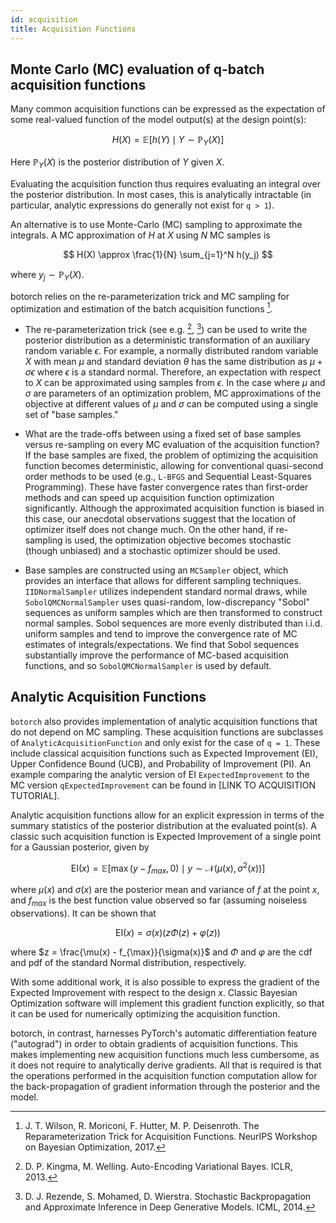 ```yaml
---
id: acquisition
title: Acquisition Functions
---
```



## Monte Carlo (MC) evaluation of q-batch acquisition functions

Many common acquisition functions can be expressed as the expectation of some
real-valued function of the model output(s) at the design point(s):

$$ H(X) = \mathbb{E}\bigl[ h(Y) \mid Y \sim \mathbb{P}_Y(X) \bigr] $$

Here $\mathbb{P}_Y(X)$ is the posterior distribution of $Y$ given $X$.

Evaluating the acquisition function thus requires evaluating an integral over
the posterior distribution. In most cases, this is analytically intractable (in
particular, analytic expressions do generally not exist for `q > 1`).

An alternative is to use Monte-Carlo (MC) sampling to approximate the integrals.
A MC approximation of $H$ at $X$ using $N$ MC samples is

$$ H(X) \approx \frac{1}{N} \sum_{j=1}^N h(y_j) $$

where $y_j \sim \mathbb{P}_Y(X)$.


botorch relies on the re-parameterization trick and MC sampling for
optimization and estimation of the batch acquisition functions [^Wilson2017].

- The re-parameterization trick (see e.g. [^KingmaWelling2014], [^Rezende2014])
can be used to write the posterior distribution as a deterministic
transformation of an auxiliary random variable $\epsilon$. For example, a
normally distributed random variable $X$ with mean $\mu$ and standard deviation
$\theta$ has the same distribution as $\mu + \sigma \epsilon$ where $\epsilon$
is a standard normal. Therefore, an expectation with respect to $X$ can be
approximated using samples from $\epsilon$. In the case where $\mu$ and $\sigma$
are parameters of an optimization problem, MC approximations of the objective at
different values of $\mu$ and $\sigma$ can be computed using a single set of
"base samples."

- What are the trade-offs between using a fixed set of base samples versus
re-sampling on every MC evaluation of the acquisition function? If the base
samples are fixed, the problem of optimizing the acquisition function becomes
deterministic, allowing for conventional quasi-second order methods to be used
(e.g., `L-BFGS` and Sequential Least-Squares Programming). These have faster
convergence rates than first-order methods and can speed up acquisition function
optimization significantly. Although the approximated acquisition function is
biased in this case, our anecdotal observations suggest that the location of
optimizer itself does not change much. On the other hand, if re-sampling is used,
the optimization objective becomes stochastic (though unbiased) and a stochastic
optimizer should be used.

- Base samples are constructed using an `MCSampler` object, which provides an
interface that allows for different sampling techniques. `IIDNormalSampler`
utilizes independent standard normal draws, while `SobolQMCNormalSampler` uses
quasi-random, low-discrepancy "Sobol" sequences as uniform samples which are
then transformed to construct normal samples. Sobol sequences are more evenly distributed than i.i.d. uniform samples and tend to
improve the convergence rate of MC estimates of integrals/expectations.
We find that Sobol sequences substantially improve the performance of MC-based acquisition
functions, and so `SobolQMCNormalSampler` is used by default.

[^KingmaWelling2014]: D. P. Kingma, M. Welling. Auto-Encoding Variational Bayes.
ICLR, 2013.

[^Rezende2014]: D. J. Rezende, S. Mohamed, D. Wierstra. Stochastic
Backpropagation and Approximate Inference in Deep Generative Models. ICML, 2014.

[^Wilson2017]: J. T. Wilson, R. Moriconi, F. Hutter, M. P. Deisenroth. The Reparameterization Trick for Acquisition Functions. NeurIPS Workshop on Bayesian Optimization, 2017.

## Analytic Acquisition Functions

`botorch` also provides implementation of analytic acquisition functions that
do not depend on MC sampling. These acquisition functions are subclasses of
`AnalyticAcquisitionFunction` and only exist for the case of `q = 1`. These
include classical acquisition functions such as Expected Improvement (EI),
Upper Confidence Bound (UCB), and Probability of Improvement (PI). An example
comparing the analytic version of EI `ExpectedImprovement` to the MC version
`qExpectedImprovement` can be found in [LINK TO ACQUISITION TUTORIAL].

Analytic acquisition functions allow for an explicit expression in terms of the
summary statistics of the posterior distribution at the evaluated point(s).
A classic such acquisition function is Expected Improvement of a single point
for a Gaussian posterior, given by

$$ \text{EI}(x) = \mathbb{E}\bigl[
\max(y - f_{max}, 0) \mid y\sim \mathcal{N}(\mu(x), \sigma^2(x))
\bigr] $$

where $\mu(x)$ and $\sigma(x)$ are the posterior mean and variance of $f$ at the
point $x$, and $f_{max}$ is the best function value observed so far (assuming
noiseless observations). It can be shown that

$$ \text{EI}(x) = \sigma(x) \bigl( z \Phi(z) + \varphi(z) \bigr)$$

where $z = \frac{\mu(x) - f_{\max}}{\sigma(x)}$ and $\Phi$ and $\varphi$ are
the cdf and pdf of the standard Normal distribution, respectively.

With some additional work, it is also possible to express the gradient of
the Expected Improvement with respect to the design $x$. Classic Bayesian
Optimization software will implement this gradient function explicitly, so that
it can be used for numerically optimizing the acquisition function.

botorch, in contrast, harnesses PyTorch's automatic differentiation feature
("autograd") in order to obtain gradients of acquisition functions. This makes
implementing new acquisition functions much less cumbersome, as it does not
require to analytically derive gradients. All that is required is that the
operations performed in the acquisition function computation allow for the
back-propagation of gradient information through the posterior and the model.

